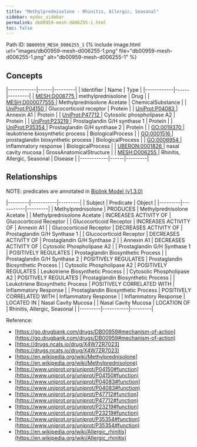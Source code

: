 ```yaml
---
title: "Methylprednisolone - Rhinitis, Allergic, Seasonal"
sidebar: mydoc_sidebar
permalink: db00959-mesh-d006255-1.html
toc: false 
---
```



Path ID: `DB00959_MESH_D006255_1`
{% include image.html url="images/db00959-mesh-d006255-1.png" file="db00959-mesh-d006255-1.png" alt="db00959-mesh-d006255-1" %}

## Concepts

|------------|------|---------|
| Identifier | Name | Type    |
|------------|------|---------|
| <a href="https://identifiers.org/MESH:D008775">MESH:D008775 </a> | methylprednisolone | Drug |
| <a href="https://identifiers.org/MESH:D000077555">MESH:D000077555 </a> | Methylprednisolone Acetate | ChemicalSubstance |
| <a href="https://identifiers.org/UniProt:P04150">UniProt:P04150 </a> | Glucocorticoid receptor | Protein |
| <a href="https://identifiers.org/UniProt:P04083">UniProt:P04083 </a> | Annexin A1 | Protein |
| <a href="https://identifiers.org/UniProt:P47712">UniProt:P47712 </a> | Cytosolic phospholipase A2 | Protein |
| <a href="https://identifiers.org/UniProt:P23219">UniProt:P23219 </a> | Prostaglandin G/H synthase 1 | Protein |
| <a href="https://identifiers.org/UniProt:P35354">UniProt:P35354 </a> | Prostaglandin G/H synthase 2 | Protein |
| <a href="https://identifiers.org/GO:0019370">GO:0019370 </a> | leukotriene biosynthetic process | BiologicalProcess |
| <a href="https://identifiers.org/GO:0001516">GO:0001516 </a> | prostaglandin biosynthetic process | BiologicalProcess |
| <a href="https://identifiers.org/GO:0006954">GO:0006954 </a> | inflammatory response | BiologicalProcess |
| <a href="https://identifiers.org/UBERON:0001826">UBERON:0001826 </a> | nasal cavity mucosa | GrossAnatomicalStructure |
| <a href="https://identifiers.org/MESH:D006255">MESH:D006255 </a> | Rhinitis, Allergic, Seasonal | Disease |
|------------|------|---------|

## Relationships


NOTE: predicates are annotated in <a href="https://github.com/biolink/biolink-model/releases/tag/v1.3.0">Biolink Model (v1.3.0)</a>

|---------|-----------|---------|
| Subject | Predicate | Object  |
|---------|-----------|---------|
| Methylprednisolone | PRODUCES | Methylprednisolone Acetate |
| Methylprednisolone Acetate | INCREASES ACTIVITY OF | Glucocorticoid Receptor |
| Glucocorticoid Receptor | INCREASES ACTIVITY OF | Annexin A1 |
| Glucocorticoid Receptor | DECREASES ACTIVITY OF | Prostaglandin G/H Synthase 1 |
| Glucocorticoid Receptor | DECREASES ACTIVITY OF | Prostaglandin G/H Synthase 2 |
| Annexin A1 | DECREASES ACTIVITY OF | Cytosolic Phospholipase A2 |
| Prostaglandin G/H Synthase 1 | POSITIVELY REGULATES | Prostaglandin Biosynthetic Process |
| Prostaglandin G/H Synthase 2 | POSITIVELY REGULATES | Prostaglandin Biosynthetic Process |
| Cytosolic Phospholipase A2 | POSITIVELY REGULATES | Leukotriene Biosynthetic Process |
| Cytosolic Phospholipase A2 | POSITIVELY REGULATES | Prostaglandin Biosynthetic Process |
| Leukotriene Biosynthetic Process | POSITIVELY CORRELATED WITH | Inflammatory Response |
| Prostaglandin Biosynthetic Process | POSITIVELY CORRELATED WITH | Inflammatory Response |
| Inflammatory Response | LOCATED IN | Nasal Cavity Mucosa |
| Nasal Cavity Mucosa | LOCATION OF | Rhinitis, Allergic, Seasonal |
|---------|-----------|---------|

Reference: 
  - [https://go.drugbank.com/drugs/DB00959#mechanism-of-action](https://go.drugbank.com/drugs/DB00959#mechanism-of-action)
  - [https://drugs.ncats.io/drug/X4W7ZR7023](https://drugs.ncats.io/drug/X4W7ZR7023)
  - [https://en.wikipedia.org/wiki/Methylprednisolone](https://en.wikipedia.org/wiki/Methylprednisolone)
  - [https://www.uniprot.org/uniprot/P04150#function](https://www.uniprot.org/uniprot/P04150#function)
  - [https://www.uniprot.org/uniprot/P04083#function](https://www.uniprot.org/uniprot/P04083#function)
  - [https://www.uniprot.org/uniprot/P47712#function](https://www.uniprot.org/uniprot/P47712#function)
  - [https://www.uniprot.org/uniprot/P23219#function](https://www.uniprot.org/uniprot/P23219#function)
  - [https://www.uniprot.org/uniprot/P35354#function](https://www.uniprot.org/uniprot/P35354#function)
  - [https://en.wikipedia.org/wiki/Allergic_rhinitis](https://en.wikipedia.org/wiki/Allergic_rhinitis)
